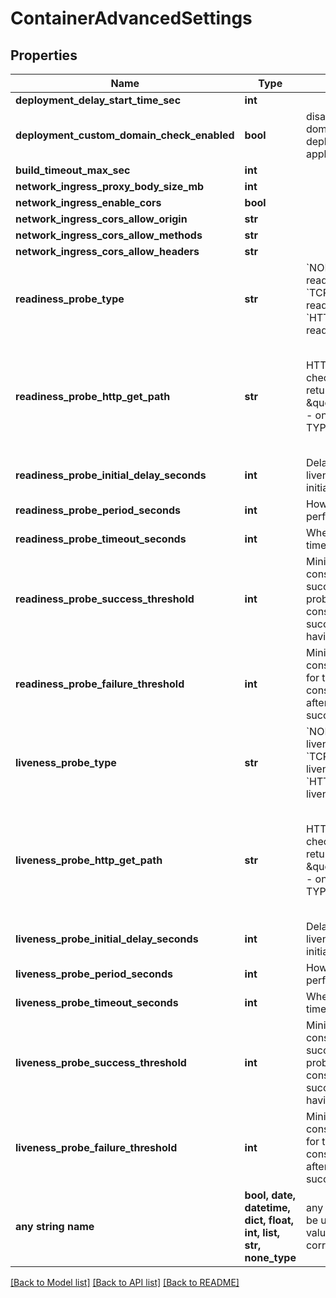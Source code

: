 # ContainerAdvancedSettings


## Properties
Name | Type | Description | Notes
------------ | ------------- | ------------- | -------------
**deployment_delay_start_time_sec** | **int** |  | [optional] 
**deployment_custom_domain_check_enabled** | **bool** | disable custom domain check when deploying an application | [optional] 
**build_timeout_max_sec** | **int** |  | [optional] 
**network_ingress_proxy_body_size_mb** | **int** |  | [optional] 
**network_ingress_enable_cors** | **bool** |  | [optional] 
**network_ingress_cors_allow_origin** | **str** |  | [optional] 
**network_ingress_cors_allow_methods** | **str** |  | [optional] 
**network_ingress_cors_allow_headers** | **str** |  | [optional] 
**readiness_probe_type** | **str** | &#x60;NONE&#x60; disable readiness probe &#x60;TCP&#x60; enable TCP readiness probe &#x60;HTTP&#x60; enable HTTP readiness probe  | [optional] 
**readiness_probe_http_get_path** | **str** | HTTP GET path to check status (must returns 2xx E.g \&quot;/healtz\&quot;) - only usable with TYPE &#x3D; HTTP | [optional]  if omitted the server will use the default value of "/"
**readiness_probe_initial_delay_seconds** | **int** | Delay before liveness probe is initiated | [optional] 
**readiness_probe_period_seconds** | **int** | How often to perform the probe | [optional] 
**readiness_probe_timeout_seconds** | **int** | When the probe times out | [optional] 
**readiness_probe_success_threshold** | **int** | Minimum consecutive successes for the probe to be considered successful after having failed. | [optional] 
**readiness_probe_failure_threshold** | **int** | Minimum consecutive failures for the probe to be considered failed after having succeeded. | [optional] 
**liveness_probe_type** | **str** | &#x60;NONE&#x60; disable liveness probe &#x60;TCP&#x60; enable TCP liveness probe &#x60;HTTP&#x60; enable HTTP liveness probe  | [optional] 
**liveness_probe_http_get_path** | **str** | HTTP GET path to check status (must returns 2xx E.g \&quot;/healtz\&quot;) - only usable with TYPE &#x3D; HTTP | [optional]  if omitted the server will use the default value of "/"
**liveness_probe_initial_delay_seconds** | **int** | Delay before liveness probe is initiated | [optional] 
**liveness_probe_period_seconds** | **int** | How often to perform the probe | [optional] 
**liveness_probe_timeout_seconds** | **int** | When the probe times out | [optional] 
**liveness_probe_success_threshold** | **int** | Minimum consecutive successes for the probe to be considered successful after having failed. | [optional] 
**liveness_probe_failure_threshold** | **int** | Minimum consecutive failures for the probe to be considered failed after having succeeded. | [optional] 
**any string name** | **bool, date, datetime, dict, float, int, list, str, none_type** | any string name can be used but the value must be the correct type | [optional]

[[Back to Model list]](../README.md#documentation-for-models) [[Back to API list]](../README.md#documentation-for-api-endpoints) [[Back to README]](../README.md)


